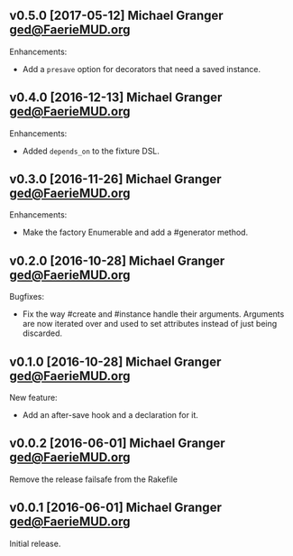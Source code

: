 ##  v0.5.0 [2017-05-12] Michael Granger <ged@FaerieMUD.org>

Enhancements:

- Add a `presave` option for decorators that need a saved instance.


## v0.4.0 [2016-12-13] Michael Granger <ged@FaerieMUD.org>

Enhancements:

- Added `depends_on` to the fixture DSL.


## v0.3.0 [2016-11-26] Michael Granger <ged@FaerieMUD.org>

Enhancements:

- Make the factory Enumerable and add a #generator method.


## v0.2.0 [2016-10-28] Michael Granger <ged@FaerieMUD.org>

Bugfixes:

- Fix the way #create and #instance handle their arguments. Arguments are
  now iterated over and used to set attributes instead of just being
  discarded.


## v0.1.0 [2016-10-28] Michael Granger <ged@FaerieMUD.org>

New feature:

- Add an after-save hook and a declaration for it.


## v0.0.2 [2016-06-01] Michael Granger <ged@FaerieMUD.org>

Remove the release failsafe from the Rakefile


## v0.0.1 [2016-06-01] Michael Granger <ged@FaerieMUD.org>

Initial release.

